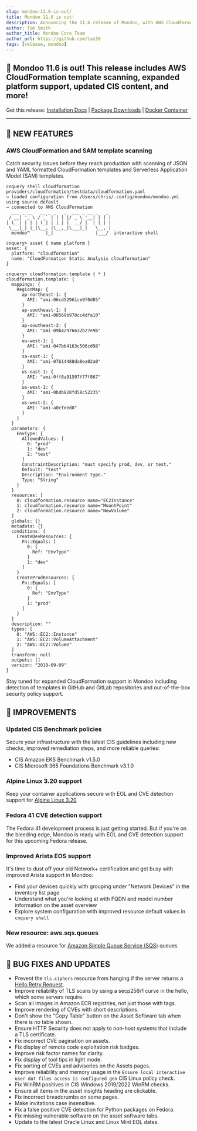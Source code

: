 ```yaml
---
slug: mondoo-11.6-is-out/
title: Mondoo 11.6 is out!
description: Announcing the 11.6 release of Mondoo, with AWS CloudFormation template scanning, expanded platform support, updated CIS content, and more!
author: Tim Smith
author_title: Mondoo Core Team
author_url: https://github.com/tas50
tags: [release, mondoo]
---
```


## 🥳 Mondoo 11.6 is out! This release includes AWS CloudFormation template scanning, expanded platform support, updated CIS content, and more!

Get this release: [Installation Docs](https://mondoo.com/docs/cnspec/) | [Package Downloads](https://releases.mondoo.com/cnspec/) | [Docker Container](https://hub.docker.com/r/mondoo/cnspec)

---

## 🎉 NEW FEATURES

### AWS CloudFormation and SAM template scanning

Catch security issues before they reach production with scanning of JSON and YAML formatted CloudFormation templates and Serverless Application Model (SAM) templates.

```text
cnquery shell cloudformation providers/cloudformation/testdata/cloudformation.yaml
→ loaded configuration from /Users/chris/.config/mondoo/mondoo.yml using source default
→ connected to AWS CloudFormation
  ___ _ __   __ _ _   _  ___ _ __ _   _
 / __| '_ \ / _` | | | |/ _ \ '__| | | |
| (__| | | | (_| | |_| |  __/ |  | |_| |
 \___|_| |_|\__, |\__,_|\___|_|   \__, |
  mondoo™      |_|                |___/  interactive shell

cnquery> asset { name platform }
asset: {
  platform: "cloudformation"
  name: "CloudFormation Static Analysis cloudformation"
}

cnquery> cloudformation.template { * }
cloudformation.template: {
  mappings: {
    RegionMap: {
      ap-northeast-1: {
        AMI: "ami-06cd52961ce9f0d85"
      }
      ap-southeast-1: {
        AMI: "ami-08569b978cc4dfa10"
      }
      ap-southeast-2: {
        AMI: "ami-09b42976632b27e9b"
      }
      eu-west-1: {
        AMI: "ami-047bb4163c506cd98"
      }
      sa-east-1: {
        AMI: "ami-07b14488da8ea02a0"
      }
      us-east-1: {
        AMI: "ami-0ff8a91507f77f867"
      }
      us-west-1: {
        AMI: "ami-0bdb828fd58c52235"
      }
      us-west-2: {
        AMI: "ami-a0cfeed8"
      }
    }
  }
  parameters: {
    EnvType: {
      AllowedValues: [
        0: "prod"
        1: "dev"
        2: "test"
      ]
      ConstraintDescription: "must specify prod, dev, or test."
      Default: "test"
      Description: "Environment type."
      Type: "String"
    }
  }
  resources: [
    0: cloudformation.resource name="EC2Instance"
    1: cloudformation.resource name="MountPoint"
    2: cloudformation.resource name="NewVolume"
  ]
  globals: {}
  metadata: {}
  conditions: {
    CreateDevResources: {
      Fn::Equals: [
        0: {
          Ref: "EnvType"
        }
        1: "dev"
      ]
    }
    CreateProdResources: {
      Fn::Equals: [
        0: {
          Ref: "EnvType"
        }
        1: "prod"
      ]
    }
  }
  description: ""
  types: [
    0: "AWS::EC2::Instance"
    1: "AWS::EC2::VolumeAttachment"
    2: "AWS::EC2::Volume"
  ]
  transform: null
  outputs: []
  version: "2010-09-09"
}
```

Stay tuned for expanded CloudFormation support in Mondoo including detection of templates in GitHub and GitLab repositories and out-of-the-box security policy support.

## 🧹 IMPROVEMENTS

### Updated CIS Benchmark policies

Secure your infrastructure with the latest CIS guidelines including new checks, improved remediation steps, and more reliable queries:

- CIS Amazon EKS Benchmark v1.5.0
- CIS Microsoft 365 Foundations Benchmark v3.1.0

### Alpine Linux 3.20 support

Keep your container applications secure with EOL and CVE detection support for [Alpine Linux 3.20](https://alpinelinux.org/posts/Alpine-3.20.0-released.html)

### Fedora 41 CVE detection support

The Fedora 41 development process is just getting started. But if you're on the bleeding edge, Mondoo is ready with EOL and CVE detection support for this upcoming Fedora release.

### Improved Arista EOS support

It's time to dust off your old Network+ certification and get busy with improved Arista support in Mondoo:

- Find your devices quickly with grouping under "Network Devices" in the inventory list page
- Understand what you're looking at with FQDN and model number information on the asset overview
- Explore system configuration with improved resource default values in `cnquery shell`

### New resource: aws.sqs.queues

We added a resource for [Amazon Simple Queue Service (SQS)](https://aws.amazon.com/sqs/) queues

## 🐛 BUG FIXES AND UPDATES

- Prevent the `tls.ciphers` resource from hanging if the server returns a [Hello Retry Request](https://www.rfc-editor.org/rfc/rfc8446#section-4.1.4).
- Improve reliability of TLS scans by using a secp256r1 curve in the hello, which some servers require.
- Scan all images in Amazon ECR registries, not just those with tags.
- Improve rendering of CVEs with short descriptions.
- Don't show the "Copy Table" button on the Asset Software tab when there is no table shown.
- Ensure HTTP Security does not apply to non-host systems that include a TLS certificate.
- Fix incorrect CVE pagination on assets.
- Fix display of remote code exploitation risk badges.
- Improve risk factor names for clarity.
- Fix display of tool tips in light mode.
- Fix sorting of CVEs and advisories on the Assets pages.
- Improve reliability and memory usage in the `Ensure local interactive user dot files access is configured gen` CIS Linux policy check.
- Fix WinRM positives in CIS Windows 2019/2022 WinRM checks.
- Ensure all items in the asset insights heading are clickable.
- Fix incorrect breadcrumbs on some pages.
- Make invitations case insensitive.
- Fix a false positive CVE detection for Python packages on Fedora.
- Fix missing vulnerable software on the asset software tabs.
- Update to the latest Oracle Linux and Linux Mint EOL dates.
